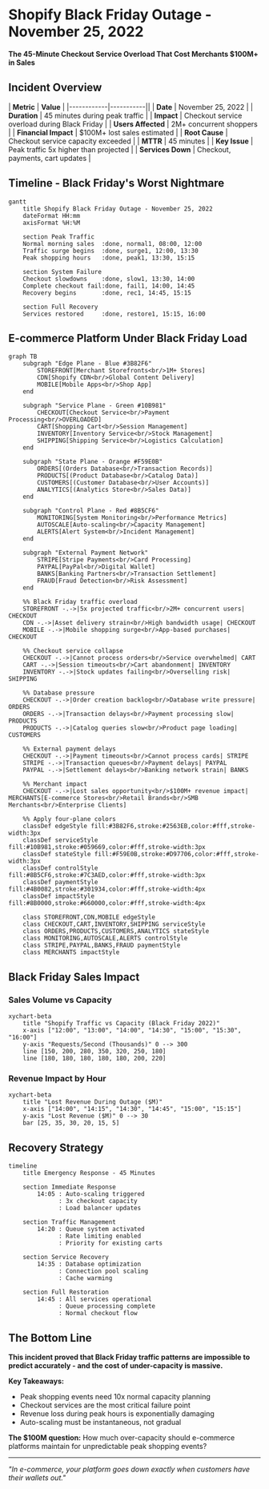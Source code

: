 # Shopify Black Friday Outage - November 25, 2022

**The 45-Minute Checkout Service Overload That Cost Merchants $100M+ in Sales**

## Incident Overview

| **Metric** | **Value** |
|------------|-----------||
| **Date** | November 25, 2022 |
| **Duration** | 45 minutes during peak traffic |
| **Impact** | Checkout service overload during Black Friday |
| **Users Affected** | 2M+ concurrent shoppers |
| **Financial Impact** | $100M+ lost sales estimated |
| **Root Cause** | Checkout service capacity exceeded |
| **MTTR** | 45 minutes |
| **Key Issue** | Peak traffic 5x higher than projected |
| **Services Down** | Checkout, payments, cart updates |

## Timeline - Black Friday's Worst Nightmare

```mermaid
gantt
    title Shopify Black Friday Outage - November 25, 2022
    dateFormat HH:mm
    axisFormat %H:%M

    section Peak Traffic
    Normal morning sales  :done, normal1, 08:00, 12:00
    Traffic surge begins  :done, surge1, 12:00, 13:30
    Peak shopping hours   :done, peak1, 13:30, 15:15

    section System Failure
    Checkout slowdowns    :done, slow1, 13:30, 14:00
    Complete checkout fail:done, fail1, 14:00, 14:45
    Recovery begins       :done, rec1, 14:45, 15:15

    section Full Recovery
    Services restored     :done, restore1, 15:15, 16:00
```

## E-commerce Platform Under Black Friday Load

```mermaid
graph TB
    subgraph "Edge Plane - Blue #3B82F6"
        STOREFRONT[Merchant Storefronts<br/>1M+ Stores]
        CDN[Shopify CDN<br/>Global Content Delivery]
        MOBILE[Mobile Apps<br/>Shop App]
    end

    subgraph "Service Plane - Green #10B981"
        CHECKOUT[Checkout Service<br/>Payment Processing<br/>OVERLOADED]
        CART[Shopping Cart<br/>Session Management]
        INVENTORY[Inventory Service<br/>Stock Management]
        SHIPPING[Shipping Service<br/>Logistics Calculation]
    end

    subgraph "State Plane - Orange #F59E0B"
        ORDERS[(Orders Database<br/>Transaction Records)]
        PRODUCTS[(Product Database<br/>Catalog Data)]
        CUSTOMERS[(Customer Database<br/>User Accounts)]
        ANALYTICS[(Analytics Store<br/>Sales Data)]
    end

    subgraph "Control Plane - Red #8B5CF6"
        MONITORING[System Monitoring<br/>Performance Metrics]
        AUTOSCALE[Auto-scaling<br/>Capacity Management]
        ALERTS[Alert System<br/>Incident Management]
    end

    subgraph "External Payment Network"
        STRIPE[Stripe Payments<br/>Card Processing]
        PAYPAL[PayPal<br/>Digital Wallet]
        BANKS[Banking Partners<br/>Transaction Settlement]
        FRAUD[Fraud Detection<br/>Risk Assessment]
    end

    %% Black Friday traffic overload
    STOREFRONT -.->|5x projected traffic<br/>2M+ concurrent users| CHECKOUT
    CDN -.->|Asset delivery strain<br/>High bandwidth usage| CHECKOUT
    MOBILE -.->|Mobile shopping surge<br/>App-based purchases| CHECKOUT

    %% Checkout service collapse
    CHECKOUT -.->|Cannot process orders<br/>Service overwhelmed| CART
    CART -.->|Session timeouts<br/>Cart abandonment| INVENTORY
    INVENTORY -.->|Stock updates failing<br/>Overselling risk| SHIPPING

    %% Database pressure
    CHECKOUT -.->|Order creation backlog<br/>Database write pressure| ORDERS
    ORDERS -.->|Transaction delays<br/>Payment processing slow| PRODUCTS
    PRODUCTS -.->|Catalog queries slow<br/>Product page loading| CUSTOMERS

    %% External payment delays
    CHECKOUT -.->|Payment timeouts<br/>Cannot process cards| STRIPE
    STRIPE -.->|Transaction queues<br/>Payment delays| PAYPAL
    PAYPAL -.->|Settlement delays<br/>Banking network strain| BANKS

    %% Merchant impact
    CHECKOUT -.->|Lost sales opportunity<br/>$100M+ revenue impact| MERCHANTS[E-commerce Stores<br/>Retail Brands<br/>SMB Merchants<br/>Enterprise Clients]

    %% Apply four-plane colors
    classDef edgeStyle fill:#3B82F6,stroke:#2563EB,color:#fff,stroke-width:3px
    classDef serviceStyle fill:#10B981,stroke:#059669,color:#fff,stroke-width:3px
    classDef stateStyle fill:#F59E0B,stroke:#D97706,color:#fff,stroke-width:3px
    classDef controlStyle fill:#8B5CF6,stroke:#7C3AED,color:#fff,stroke-width:3px
    classDef paymentStyle fill:#4B0082,stroke:#301934,color:#fff,stroke-width:4px
    classDef impactStyle fill:#8B0000,stroke:#660000,color:#fff,stroke-width:4px

    class STOREFRONT,CDN,MOBILE edgeStyle
    class CHECKOUT,CART,INVENTORY,SHIPPING serviceStyle
    class ORDERS,PRODUCTS,CUSTOMERS,ANALYTICS stateStyle
    class MONITORING,AUTOSCALE,ALERTS controlStyle
    class STRIPE,PAYPAL,BANKS,FRAUD paymentStyle
    class MERCHANTS impactStyle
```

## Black Friday Sales Impact

### Sales Volume vs Capacity

```mermaid
xychart-beta
    title "Shopify Traffic vs Capacity (Black Friday 2022)"
    x-axis ["12:00", "13:00", "14:00", "14:30", "15:00", "15:30", "16:00"]
    y-axis "Requests/Second (Thousands)" 0 --> 300
    line [150, 200, 280, 350, 320, 250, 180]
    line [180, 180, 180, 180, 180, 200, 220]
```

### Revenue Impact by Hour

```mermaid
xychart-beta
    title "Lost Revenue During Outage ($M)"
    x-axis ["14:00", "14:15", "14:30", "14:45", "15:00", "15:15"]
    y-axis "Lost Revenue ($M)" 0 --> 30
    bar [25, 35, 30, 20, 15, 5]
```

## Recovery Strategy

```mermaid
timeline
    title Emergency Response - 45 Minutes

    section Immediate Response
        14:05 : Auto-scaling triggered
              : 3x checkout capacity
              : Load balancer updates

    section Traffic Management
        14:20 : Queue system activated
              : Rate limiting enabled
              : Priority for existing carts

    section Service Recovery
        14:35 : Database optimization
              : Connection pool scaling
              : Cache warming

    section Full Restoration
        14:45 : All services operational
              : Queue processing complete
              : Normal checkout flow
```

## The Bottom Line

**This incident proved that Black Friday traffic patterns are impossible to predict accurately - and the cost of under-capacity is massive.**

**Key Takeaways:**
- Peak shopping events need 10x normal capacity planning
- Checkout services are the most critical failure point
- Revenue loss during peak hours is exponentially damaging
- Auto-scaling must be instantaneous, not gradual

**The $100M question:** How much over-capacity should e-commerce platforms maintain for unpredictable peak shopping events?

---

*"In e-commerce, your platform goes down exactly when customers have their wallets out."*